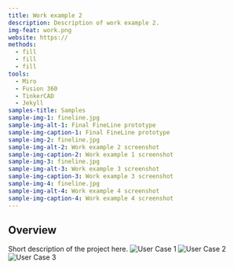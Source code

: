 ```yaml
---
title: Work example 2
description: Description of work example 2.
img-feat: work.png
website: https://
methods:
  - fill
  - fill
  - fill
tools:
  - Miro
  - Fusion 360
  - TinkerCAD
  - Jekyll
samples-title: Samples
sample-img-1: fineline.jpg
sample-img-alt-1: Final FineLine prototype 
sample-img-caption-1: Final FineLine prototype 
sample-img-2: fineline.jpg
sample-img-alt-2: Work example 2 screenshot
sample-img-caption-2: Work example 1 screenshot
sample-img-3: fineline.jpg
sample-img-alt-3: Work example 3 screenshot
sample-img-caption-3: Work example 3 screenshot
sample-img-4: fineline.jpg
sample-img-alt-4: Work example 4 screenshot
sample-img-caption-4: Work example 4 screenshot
---
```


## Overview

Short description of the project here.
![User Case 1](https://github.com/nnamd/nnamd.github.io/blob/main/img/step1.gif)
![User Case 2](https://github.com/nnamd/nnamd.github.io/blob/main/img/step2.gif)
![User Case 3](https://github.com/nnamd/nnamd.github.io/blob/main/img/step3.gif)

